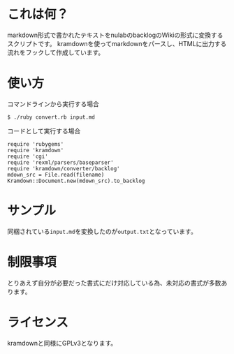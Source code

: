 # これは何？
markdown形式で書かれたテキストをnulabのbacklogのWikiの形式に変換するスクリプトです。
kramdownを使ってmarkdownをパースし、HTMLに出力する流れをフックして作成しています。

# 使い方
コマンドラインから実行する場合

	$ ./ruby convert.rb input.md

コードとして実行する場合

	require 'rubygems'
	require 'kramdown'
	require 'cgi'
	require 'rexml/parsers/baseparser'
	require 'kramdown/converter/backlog'
	mdown_src = File.read(filename)
	Kramdown::Document.new(mdown_src).to_backlog

# サンプル
同梱されている<code>input.md</code>を変換したのが<code>output.txt</code>となっています。

# 制限事項
とりあえず自分が必要だった書式にだけ対応している為、未対応の書式が多数あります。

# ライセンス
kramdownと同様にGPLv3となります。